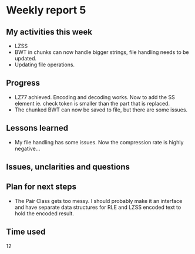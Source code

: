 # Weekly report 5

## My activities this week
- LZSS
- BWT in chunks can now handle bigger strings, file handling needs to be updated.
- Updating file operations.

## Progress
- LZ77 achieved. Encoding and decoding works. Now to add the SS element ie. check token is smaller than the part that is replaced.
- The chunked BWT can now be saved to file, but there are some issues.

## Lessons learned
- My file handling has some issues. Now the compression rate is highly negative... 

## Issues, unclarities and questions

## Plan for next steps
- The Pair Class gets too messy. I should probably make it an interface and have separate data structures for RLE and LZSS encoded text to hold the encoded result.

## Time used
12